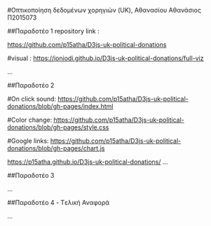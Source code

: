 #Οπτικοποίηση δεδομένων χορηγιών (UK), Αθανασίου Αθανάσιος Π2015073

##Παραδοτέο 1 repository link : 

https://github.com/p15atha/D3js-uk-political-donations

#visual :  https://ioniodi.github.io/D3js-uk-political-donations/full-viz



...

##Παραδοτέο 2

#On click sound: 
https://github.com/p15atha/D3js-uk-political-donations/blob/gh-pages/index.html

#Color change:
https://github.com/p15atha/D3js-uk-political-donations/blob/gh-pages/style.css

#Google links:
https://github.com/p15atha/D3js-uk-political-donations/blob/gh-pages/chart.js

https://p15atha.github.io/D3js-uk-political-donations/
...

##Παραδοτέο 3

...

##Παραδοτέο 4 - Tελική Αναφορά

...
